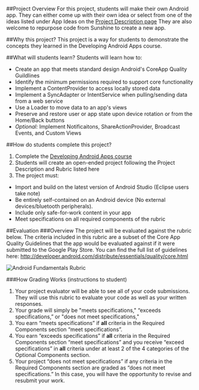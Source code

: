 ##Project Overview
For this project, students will make their own Android app. They can either come up with their own idea or select from one of the ideas listed under App Ideas on the <a href= "https://www.udacity.com/wiki/ud853/project#android-fundamentals-project-description" target="_blank"> Project Description page</a>  They are also welcome to repurpose code from Sunshine to create a new app. 


##Why this project?
This project is a way for students to demonstrate the concepts they learned in the Developing Android Apps course. 

##What will students learn?
Students will learn how to:
* Create an app that meets standard design Android's CoreApp Quality Guildlines
* Identify the minimum permissions required to support core functionality
* Implement a ContentProvider to access locally stored data
* Implement a SyncAdapter or IntentService when pulling/sending data from a web service
* Use a Loader to move data to an app's views
* Preserve and restore user or app state upon device rotation or from the Home/Back buttons
* *Optional:* Implement Notificaitons, ShareActionProvider, Broadcast Events, and Custom Views


##How do students complete this project?
1. Complete the <a href="https://www.udacity.com/course/viewer#!/c-ud853/l-1938208734/m-1922408690" target="_blank">Developing Android Apps course</a>
2. Students will create an open-ended project following the Project Description and Rubric listed here
3. The project must:
 * Import and build on the latest version of Android Studio (Eclipse users take note)
 * Be entirely self-contained on an Android device (No external devices/bluetooth peripherals).
 * Include only safe-for-work content in your app
 * Meet specifications on all required components of the rubric


##Evaluation
###Overview
The project will be evaluated against the rubric below. 
The criteria included in this rubric are a subset of the Core App Quality Guidelines that the app would be evaluated against if it were submitted to the Google Play Store. You can find the full list of guidelines here: http://developer.android.com/distribute/essentials/quality/core.html

![Android Fundamentals Rubric](https://lh3.googleusercontent.com/xFEFkbOcdGOhFlgWC9zvpiLjJXFZWfUtGMGmJUZ2HGtR6mYpuUT5s4RTvdEwp_2Tm1AJsIIgFavMwzpPFrk=s0#w=1440&h=2130)

###How Grading Works (instructions to student)
1. Your project evaluator will be able to see all of your code submissions. They will use this rubric to evaluate your code as well as your written responses.
2. Your grade will simply be "meets specifications," “exceeds specifications,” or "does not meet specifications,"
  1. You earn “meets specifications” if **all** criteria in the Required Components section “meet specifications”.
  2. You earn “exceeds specifications” if **all** criteria in the Required Components section “meet specifications” and you receive “exceed specifications” in **all** criteria under at least 2 of the 4 categories of the Optional Components section.
  3. Your project “does not meet specifications” if any criteria in the Required Components section are graded as “does not meet specifications.” In this case, you will have the opportunity to revise and resubmit your work.



